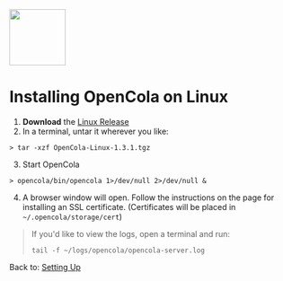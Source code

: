 <img src="../../img/pull-tab.svg" width="100" />

# Installing OpenCola on Linux

1. <strong>Download</strong> the [Linux Release](https://github.com/johnmidgley/opencola-alpha/releases/download/v1.3.1/OpenCola-Linux-1.3.1.tgz)
2. In a terminal, untar it wherever you like:
```
> tar -xzf OpenCola-Linux-1.3.1.tgz
```
3. Start OpenCola
```
> opencola/bin/opencola 1>/dev/null 2>/dev/null &
```        
4. A browser window will open. Follow the instructions on the page for installing an SSL certificate. (Certificates will be placed in ```~/.opencola/storage/cert```)


> If you'd like to view the logs, open a terminal and run:
> ```
> tail -f ~/logs/opencola/opencola-server.log
> ```

Back to: [Setting Up](../../README.md#setting-up)
